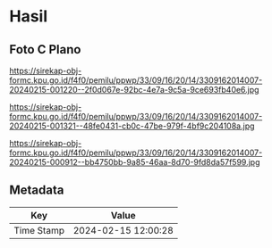 # Hasil

## Foto C Plano

https://sirekap-obj-formc.kpu.go.id/f4f0/pemilu/ppwp/33/09/16/20/14/3309162014007-20240215-001220--2f0d067e-92bc-4e7a-9c5a-9ce693fb40e6.jpg

https://sirekap-obj-formc.kpu.go.id/f4f0/pemilu/ppwp/33/09/16/20/14/3309162014007-20240215-001321--48fe0431-cb0c-47be-979f-4bf9c204108a.jpg

https://sirekap-obj-formc.kpu.go.id/f4f0/pemilu/ppwp/33/09/16/20/14/3309162014007-20240215-000912--bb4750bb-9a85-46aa-8d70-9fd8da57f599.jpg


## Metadata

| Key        | Value               |
| ---------- | ------------------- |
| Time Stamp | 2024-02-15 12:00:28 |



